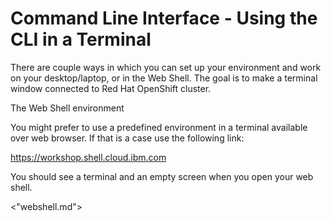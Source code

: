 # Command Line Interface - Using the CLI in a Terminal

There are couple ways in which you can set up your environment and work on your desktop/laptop, or in the Web Shell. The goal is to make a terminal window connected to Red Hat OpenShift cluster.

The Web Shell environment

You might prefer to use a predefined environment in a terminal available over web browser. If that is a case use the following link:


https://workshop.shell.cloud.ibm.com​

You should see a terminal and an empty screen when you open your web shell. 

<"webshell.md">

